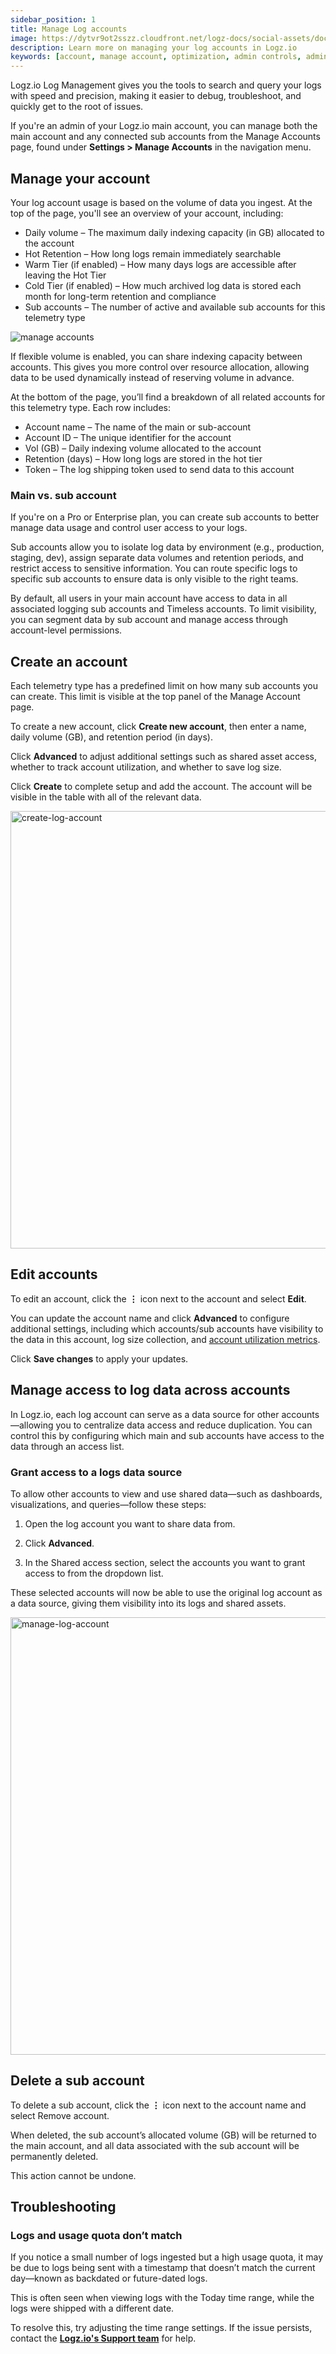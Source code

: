 ```yaml
---
sidebar_position: 1
title: Manage Log accounts
image: https://dytvr9ot2sszz.cloudfront.net/logz-docs/social-assets/docs-social.jpg
description: Learn more on managing your log accounts in Logz.io
keywords: [account, manage account, optimization, admin controls, admin, user permissions, permissions, access control, log, logs]
---
```


Logz.io Log Management gives you the tools to search and query your logs with speed and precision, making it easier to debug, troubleshoot, and quickly get to the root of issues.

If you're an admin of your Logz.io main account, you can manage both the main account and any connected sub accounts from the Manage Accounts page, found under **Settings > Manage Accounts** in the navigation menu.

## Manage your account

Your log account usage is based on the volume of data you ingest. At the top of the page, you'll see an overview of your account, including:

* Daily volume – The maximum daily indexing capacity (in GB) allocated to the account
* Hot Retention – How long logs remain immediately searchable
* Warm Tier (if enabled) – How many days logs are accessible after leaving the Hot Tier
* Cold Tier (if enabled) – How much archived log data is stored each month for long-term retention and compliance
* Sub accounts – The number of active and available sub accounts for this telemetry type

![manage accounts](https://dytvr9ot2sszz.cloudfront.net/logz-docs/accounts/manage-accounts-main-apr7.png)

If flexible volume is enabled, you can share indexing capacity between accounts. This gives you more control over resource allocation, allowing data to be used dynamically instead of reserving volume in advance.

At the bottom of the page, you’ll find a breakdown of all related accounts for this telemetry type. Each row includes:

* Account name – The name of the main or sub-account
* Account ID – The unique identifier for the account
* Vol (GB) – Daily indexing volume allocated to the account
* Retention (days) – How long logs are stored in the hot tier
* Token – The log shipping token used to send data to this account

### Main vs. sub account

If you're on a Pro or Enterprise plan, you can create sub accounts to better manage data usage and control user access to your logs.

Sub accounts allow you to isolate log data by environment (e.g., production, staging, dev), assign separate data volumes and retention periods, and restrict access to sensitive information. You can route specific logs to specific sub accounts to ensure data is only visible to the right teams.

By default, all users in your main account have access to data in all associated logging sub accounts and Timeless accounts. To limit visibility, you can segment data by sub account and manage access through account-level permissions.

## Create an account

Each telemetry type has a predefined limit on how many sub accounts you can create. This limit is visible at the top panel of the Manage Account page. 

To create a new account, click **Create new account**, then enter a name, daily volume (GB), and retention period (in days).

Click **Advanced** to adjust additional settings such as shared asset access, whether to track account utilization, and whether to save log size.

Click **Create** to complete setup and add the account. The account will be visible in the table with all of the relevant data. 

<img src="https://dytvr9ot2sszz.cloudfront.net/logz-docs/accounts/create-new-account-apr14.png" alt="create-log-account" width="700"/>

## Edit accounts

To edit an account, click the **⋮** icon next to the account and select **Edit**.

You can update the account name and click **Advanced** to configure additional settings, including which accounts/sub accounts have visibility to the data in this account, log size collection, and [account utilization metrics]((https://docs.logz.io/docs/user-guide/admin/account-volume-optimization/manage-account-usage/#what-are-account-utilization-metrics)).

Click **Save changes** to apply your updates.

## Manage access to log data across accounts

In Logz.io, each log account can serve as a data source for other accounts—allowing you to centralize data access and reduce duplication. You can control this by configuring which main and sub accounts have access to the data through an access list.

### Grant access to a logs data source

To allow other accounts to view and use shared data—such as dashboards, visualizations, and queries—follow these steps:

1. Open the log account you want to share data from.

2. Click **Advanced**.

3. In the Shared access section, select the accounts you want to grant access to from the dropdown list.

These selected accounts will now be able to use the original log account as a data source, giving them visibility into its logs and shared assets.

<img src="https://dytvr9ot2sszz.cloudfront.net/logz-docs/accounts/add-accounts-log-apr14.png" alt="manage-log-account" width="700"/>


## Delete a sub account 

To delete a sub account, click the **⋮** icon next to the account name and select Remove account.

When deleted, the sub account’s allocated volume (GB) will be returned to the main account, and all data associated with the sub account will be permanently deleted.

This action cannot be undone.


## Troubleshooting 

### Logs and usage quota don’t match

If you notice a small number of logs ingested but a high usage quota, it may be due to logs being sent with a timestamp that doesn’t match the current day—known as backdated or future-dated logs.

This is often seen when viewing logs with the Today time range, while the logs were shipped with a different date.

To resolve this, try adjusting the time range settings. If the issue persists, contact the **[Logz.io's Support team](mailto:help@logz.io)** for help.